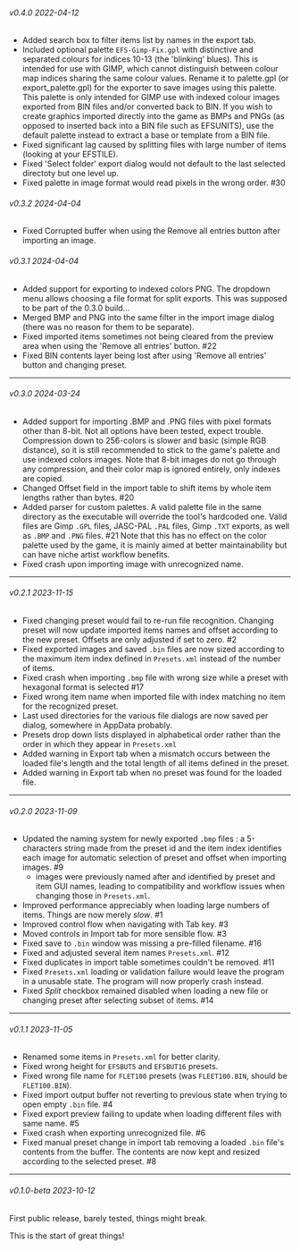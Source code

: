 ###### v0.4.0 2022-04-12

* Added search box to filter items list by names in the export tab.
* Included optional palette ```EFS-Gimp-Fix.gpl``` with distinctive and separated colours for indices 10-13 (the 'blinking' blues). This is intended for use with GIMP, which cannot distinguish between colour map indices sharing the same colour values.
	Rename it to palette.gpl (or export_palette.gpl) for the exporter to save images using this palette. 
		This palette is only intended for GIMP use with indexed colour images exported from BIN files and/or converted back to BIN.
		If you wish to create graphics imported directly into the game as BMPs and PNGs (as opposed to inserted back into a BIN file such as EFSUNITS), use the default palette instead to extract a base or template from a BIN file.
* Fixed significant lag caused by splitting files with large number of items (looking at your EFSTILE).
* Fixed 'Select folder' export dialog would not default to the last selected directoty but one level up.
* Fixed palette in image format would read pixels in the wrong order. #30

###### v0.3.2 2024-04-04

* Fixed Corrupted buffer when using the Remove all entries button after importing an image.

###### v0.3.1 2024-04-04

* Added support for exporting to indexed colors PNG. The dropdown menu allows choosing a file format for split exports. This was supposed to be part of the 0.3.0 build...
* Merged BMP and PNG into the same filter in the import image dialog (there was no reason for them to be separate).
* Fixed imported items sometimes not being cleared from the preview area when using the 'Remove all entries' button. #22
* Fixed BIN contents layer being lost after using 'Remove all entries' button and changing preset.

---
###### v0.3.0 2024-03-24

* Added support for importing .BMP and .PNG files with pixel formats other than 8-bit. Not all options have been tested, expect trouble. Compression down to 256-colors is slower and basic (simple RGB distance), so it is still recommended to stick to the game's palette and use indexed colors images.
	Note that 8-bit images do not go through any compression, and their color map is ignored entirely, only indexes are copied.
* Changed Offset field in the import table to shift items by whole item lengths rather than bytes. #20
* Added parser for custom palettes. A valid palette file in the same directory as the executable will override the tool's hardcoded one. Valid files are Gimp `.GPL` files, JASC-PAL `.PAL` files, Gimp `.TXT` exports, as well as `.BMP` and `.PNG` files. #21
	Note that this has no effect on the color palette used by the game, it is mainly aimed at better maintainability but can have niche artist workflow benefits.
* Fixed crash upon importing image with unrecognized name.

---
###### v0.2.1 2023-11-15

* Fixed changing preset would fail to re-run file recognition. Changing preset will now update imported items names and offset according to the new preset. Offsets are only adjusted if set to zero. #2
* Fixed exported images and saved ```.bin``` files are now sized according to the maximum item index defined in ```Presets.xml``` instead of the number of items. 
* Fixed crash when importing ```.bmp``` file with wrong size while a preset with hexagonal format is selected #17
* Fixed wrong item name when imported file with index matching no item for the recognized preset.
* Last used directories for the various file dialogs are now saved per dialog, somewhere in AppData probably.
* Presets drop down lists displayed in alphabetical order rather than the order in which they appear in ```Presets.xml```
* Added warning in Export tab when a mismatch occurs between the loaded file's length and the total length of all items defined in the preset.
* Added warning in Export tab when no preset was found for the loaded file.

---
###### v0.2.0 2023-11-09

* Updated the naming system for newly exported ```.bmp``` files : a 5-characters string made from the preset id and the item index identifies each image for automatic selection of preset and offset when importing images. #9
  * images were previously named after and identified by preset and item GUI names, leading to compatibility and workflow issues when changing those in ```Presets.xml```.
* Improved performance appreciably when loading large numbers of items. Things are now merely *slow*. #1
* Improved control flow when navigating with Tab key. #3
* Moved controls in Import tab for more sensible flow. #3
* Fixed save to ```.bin``` window was missing a pre-filled filename. #16
* Fixed and adjusted several item names ```Presets.xml```. #12
* Fixed duplicates in import table sometimes couldn't be removed. #11
* Fixed ```Presets.xml``` loading or validation failure would leave the program in a unusable state. The program will now properly crash instead.
* Fixed *Split* checkbox remained disabled when loading a new file or changing preset after selecting subset of items. #14

---
###### v0.1.1 2023-11-05

* Renamed some items in ```Presets.xml``` for better clarity.
* Fixed wrong height for ```EFSBUT5``` and ```EFSBUT16``` presets.
* Fixed wrong file name for ```FLET100``` presets (was ```FLEET100.BIN```, should be ```FLET100.BIN```).
* Fixed import output buffer not reverting to previous state when trying to open empty ```.bin``` file. #4
* Fixed export preview failing to update when loading different files with same name. #5
* Fixed crash when exporting unrecognized file. #6
* Fixed manual preset change in import tab removing a loaded ```.bin``` file's contents from the buffer. The contents are now kept and resized according to the selected preset.  #8

---
###### v0.1.0-beta 2023-10-12

First public release, barely tested, things might break.

This is the start of great things! 
